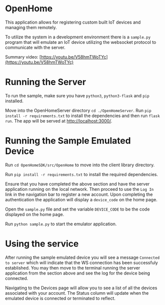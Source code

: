 # OpenHome

This application allows for registering custom built IoT devices and managing them remotely.

To utilize the system in a development environment there is a `sample.py` program that will emulate an IoT device utilizing the websocket protocol to communicate with the server.

Summary video: [https://youtu.be/V58hmTWoTYc](https://youtu.be/V58hmTWoTYc)

# Running the Server

To run the sample, make sure you have `python3`, `python3-flask` and `pip` installed.

Move into the OpenHomeServer directory `cd ./OpenHomeServer`. Run `pip install -r requirements.txt` to install the dependencies and then run `flask run`.
The app will be served at [http://localhost:3000/](http://localhost:3000/).

# Running the Sample Emulated Device

Run `cd OpenHomeSDK/src/OpenHome` to move into the client library directory.

Run `pip install -r requirements.txt` to install the required dependencies.

Ensure that you have completed the above section and have the server application running on the local network. Then proceed to use the `Log In` link in the navigation bar to register a new account. Upon completing the authentication the application will display a `device_code` on the home page.

Open the `sample.py` file and set the variable `DEVICE_CODE` to be the code displayed on the home page.

Run `python sample.py` to start the emulator application.

# Using the service

After running the sample emulated device you will see a message `Connected to server` which will indicate that the WS connection has been successfuly established. You may then move to the terminal running the server application from the section above and see the log for the device being connected.

Navigating to the Devices page will allow you to see a list of all the devices associated with your account. The Status column will update when the emulated device is connected or terminated to reflect.